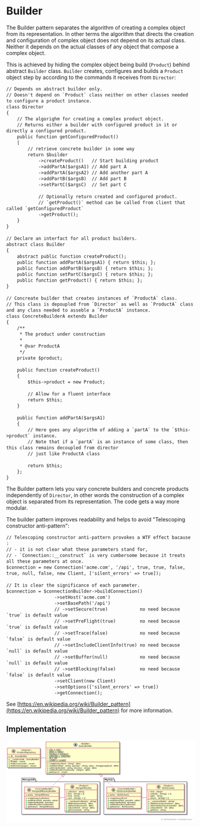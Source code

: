 Builder
=======

The Builder pattern separates the algorithm of creating a complex object from its representation.
In other terms the algorithm that directs the creation and configuration of complex object does not depend on its 
actual class. Neither it depends on the actual classes of any object that compose a complex object.

This is achieved by hiding the complex object being build (`Product`) behind abstract `Builder` class.
`Builder` creates, configures and builds a `Product` object step by according to the commands it receives from `Director`:

```
// Depends on abstract builder only.
// Doesn't depend on `Product` class neither on other classes needed to configure a product instance. 
class Director 
{
    // The algorighm for creating a complex product object.
    // Returns either a builder with configured product in it or directly a configured product.
    public function getConfiguredProduct() 
    [
        // retrieve concrete builder in some way
        return $builder
            ->createProduct()   // Start building product
            ->addPartA($argsA1) // Add part A
            ->addPartA($argsA2) // Add another part A
            ->addPartB($argsB)  // Add part B
            ->setPartC($argsC)  // Set part C
            
            // Optionally return created and configured product. 
            // `getProduct()` method can be called from client that called `getConfiguredProduct`
            ->getProduct();
    }
}

// Declare an interfact for all product builders.
abstract class Builder 
{
    abstract public function createProduct();
    public function addPartA($argsA1) { return $this; };
    public function addPartB($argsB) { return $this; };
    public function setPartC($argsC) { return $this; };
    public function getProduct() { return $this; };
}

// Concreate builder that creates instances of `ProductA` class.
// This class is depoupled from `Director` as well as `ProductA` class and any class needed to asseble a `ProductA` instance.
class ConcreteBuilderA extends Builder 
{
    /**
     * The product under construction
     *
     * @var ProductA
     */
    private $product;
    
    public function createProduct() 
    {
        $this->product = new Product;
        
        // Allow for a fluent interface
        return $this;
    }
    
    public function addPartA($argsA1)
    {
        // Here goes any algorithm of adding a `partA` to the `$this->product` instance.
        // Note that if a `partA` is an instance of some class, then this class remains decoupled from director
        // just like ProductA class
        
        return $this;
    };
}
```

The Builder pattern lets you vary concrete builders and concrete products independently of `Director`, in other words
the construction of a complex object is separated from its representation. The code gets a way more modular. 

The builder pattern improves readability and helps to avoid "Telescoping constructor anti-pattern":

```
// Telescoping constructor anti-pattern provokes a WTF effect bacause :
// - it is not clear what these parameters stand for,
// - `Connection::__construct` is very cumbersome because it treats all these parameters at once.
$connection = new Connection('acme.com', '/api', true, true, false, true, null, false, new Client, ['silent_errors' => true]);

// It is clear the significance of each parameter.
$connection = $connectionBuilder->buildConnection()
                  ->setHost('acme.com')
                  ->setBasePath('/api')
                  // ->setSecure(true)            no need because `true` is default value
                  // ->setPreFlight(true)         no need because `true` is default value
                  // ->setTrace(false)            no need because `false` is default value
                  // ->setIncludeClientInfo(true) no need because `null` is default value
                  // ->setBuffer(null)            no need because `null` is default value
                  // ->setBlocking(false)         no need because `false` is default value
                  ->setClient(new Client)
                  ->setOptions(['silent_errors' => true])
                  ->getConnection();
``` 

See [https://en.wikipedia.org/wiki/Builder_pattern](https://en.wikipedia.org/wiki/Builder_pattern) for more information.

## Implementation

![Builder pattern class diagram](doc/builder_class_diagram.png)

[ProductRepository]: ProductRepository.php
[QueryBuilder]: QueryBuilder.php
[MySQLBuilder]: MySQLBuilder.php
[MongoDBBuilder]: MongoDBBuilder.php

